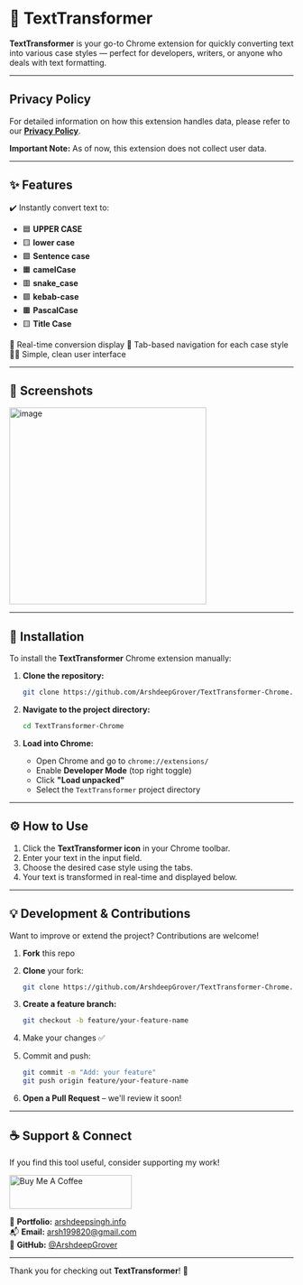 
# 🚀 TextTransformer

**TextTransformer** is your go-to Chrome extension for quickly converting text into various case styles — perfect for developers, writers, or anyone who deals with text formatting.

---

## Privacy Policy

For detailed information on how this extension handles data, please refer to our [**Privacy Policy**](PRIVACY_POLICY.md).

**Important Note:** As of now, this extension does not collect user data.

---

## ✨ Features

✔️ Instantly convert text to:

- 🟦 **UPPER CASE**
- 🟨 **lower case**
- 🟩 **Sentence case**
- 🟧 **camelCase**
- 🟥 **snake_case**
- 🟪 **kebab-case**
- 🟫 **PascalCase**
- 🟨 **Title Case**

🔄 Real-time conversion display
🧭 Tab-based navigation for each case style
👨‍💻 Simple, clean user interface

---

## 📸 Screenshots

<img width="349" alt="image" src="https://github.com/user-attachments/assets/4fc5919a-3029-45e4-8c7c-549b86f4bab6" />

---

## 🧩 Installation

To install the **TextTransformer** Chrome extension manually:

1. **Clone the repository:**

   ```bash
   git clone https://github.com/ArshdeepGrover/TextTransformer-Chrome.git
   ```

2. **Navigate to the project directory:**

   ```bash
   cd TextTransformer-Chrome
   ```

3. **Load into Chrome:**

   - Open Chrome and go to `chrome://extensions/`
   - Enable **Developer Mode** (top right toggle)
   - Click **"Load unpacked"**
   - Select the `TextTransformer` project directory

---

## ⚙️ How to Use

1. Click the **TextTransformer icon** in your Chrome toolbar.
2. Enter your text in the input field.
3. Choose the desired case style using the tabs.
4. Your text is transformed in real-time and displayed below.

---

## 💡 Development & Contributions

Want to improve or extend the project? Contributions are welcome!

1. **Fork** this repo  
2. **Clone** your fork:

   ```bash
   git clone https://github.com/ArshdeepGrover/TextTransformer-Chrome.git
   ```

3. **Create a feature branch:**

   ```bash
   git checkout -b feature/your-feature-name
   ```

4. Make your changes ✅  
5. Commit and push:

   ```bash
   git commit -m "Add: your feature"
   git push origin feature/your-feature-name
   ```

6. **Open a Pull Request** – we'll review it soon!

---

## ☕ Support & Connect

If you find this tool useful, consider supporting my work!

<p>
  <a href="https://www.buymeacoffee.com/ArshdeepGrover" target="_blank">
    <img src="https://cdn.buymeacoffee.com/buttons/v2/default-violet.png" height="60" width="217" alt="Buy Me A Coffee" />
  </a>
</p>

🔗 **Portfolio:** [arshdeepsingh.info](https://www.arshdeepsingh.info)  
📬 **Email:** [arsh199820@gmail.com](mailto:arsh199820@gmail.com)  
🐙 **GitHub:** [@ArshdeepGrover](https://github.com/ArshdeepGrover)

---

Thank you for checking out **TextTransformer**! 🚀
